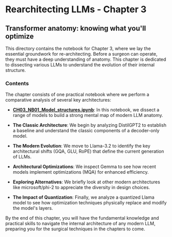 # Rearchitecting LLMs - Chapter 3
## Transformer anatomy: knowing what you'll optimize
This directory contains the notebook for Chapter 3, where we lay the essential groundwork for re-architecting. Before a surgeon can operate, they must have a deep understanding of anatomy. This chapter is dedicated to dissecting various LLMs to understand the evolution of their internal structure.

### Contents
The chapter consists of one practical notebook where we perform a comparative analysis of several key architectures:

* **[CH03_NB01_Model_structures.ipynb](https://github.com/peremartra/Rearchitecting-LLMs/blob/main/CH03/CH03_NB01_Model_structures.ipynb)**: In this notebook, we dissect a range of models to build a strong mental map of modern LLM anatomy.

* **The Classic Architecture**: We begin by analyzing DistilGPT2 to establish a baseline and understand the classic components of a decoder-only model.

* **The Modern Evolution**: We move to Llama-3.2 to identify the key architectural shifts (GQA, GLU, RoPE) that define the current generation of LLMs.

* **Architectural Optimizations**: We inspect Gemma to see how recent models implement optimizations (MQA) for enhanced efficiency.

* **Exploring Alternatives**: We briefly look at other modern architectures like microsoft/phi-2 to appreciate the diversity in design choices.

* **The Impact of Quantization**: Finally, we analyze a quantized Llama model to see how optimization techniques physically replace and modify the model's layers.

By the end of this chapter, you will have the fundamental knowledge and practical skills to navigate the internal architecture of any modern LLM, preparing you for the surgical techniques in the chapters to come.
